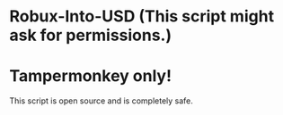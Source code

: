# Robux-Into-USD (This script might ask for permissions.)
# Tampermonkey only!
This script is open source and is completely safe.

